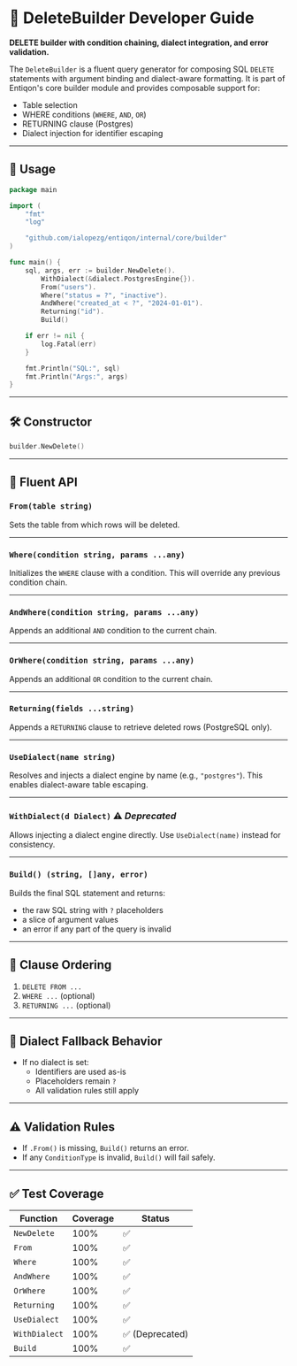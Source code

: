 # 🧱 DeleteBuilder Developer Guide
**DELETE builder with condition chaining, dialect integration, and error validation.**


The `DeleteBuilder` is a fluent query generator for composing SQL `DELETE` statements with argument binding and dialect-aware formatting. It is part of Entiqon's core builder module and provides composable support for:

- Table selection
- WHERE conditions (`WHERE`, `AND`, `OR`)
- RETURNING clause (Postgres)
- Dialect injection for identifier escaping

---

## 🚀 Usage

```go
package main

import (
	"fmt"
	"log"

	"github.com/ialopezg/entiqon/internal/core/builder"
)

func main() {
	sql, args, err := builder.NewDelete().
		WithDialect(&dialect.PostgresEngine{}).
		From("users").
		Where("status = ?", "inactive").
		AndWhere("created_at < ?", "2024-01-01").
		Returning("id").
		Build()

	if err != nil {
		log.Fatal(err)
	}

	fmt.Println("SQL:", sql)
	fmt.Println("Args:", args)
}
```

---

## 🛠️ Constructor

```go
builder.NewDelete()
```

---

## 🧩 Fluent API

### `From(table string)`
Sets the table from which rows will be deleted.

---

### `Where(condition string, params ...any)`
Initializes the `WHERE` clause with a condition.
This will override any previous condition chain.

---

### `AndWhere(condition string, params ...any)`
Appends an additional `AND` condition to the current chain.

---

### `OrWhere(condition string, params ...any)`
Appends an additional `OR` condition to the current chain.

---

### `Returning(fields ...string)`
Appends a `RETURNING` clause to retrieve deleted rows (PostgreSQL only).

---

### `UseDialect(name string)`
Resolves and injects a dialect engine by name (e.g., `"postgres"`).
This enables dialect-aware table escaping.

---

### `WithDialect(d Dialect)` ⚠️ *Deprecated*
Allows injecting a dialect engine directly.
Use `UseDialect(name)` instead for consistency.

---

### `Build() (string, []any, error)`
Builds the final SQL statement and returns:
- the raw SQL string with `?` placeholders
- a slice of argument values
- an error if any part of the query is invalid

---

## 🔐 Clause Ordering

1. `DELETE FROM ...`
2. `WHERE ...` (optional)
3. `RETURNING ...` (optional)

---

## 🔄 Dialect Fallback Behavior

- If no dialect is set:
  - Identifiers are used as-is
  - Placeholders remain `?`
  - All validation rules still apply

---

## ⚠️ Validation Rules

- If `.From()` is missing, `Build()` returns an error.
- If any `ConditionType` is invalid, `Build()` will fail safely.

---

## ✅ Test Coverage

| Function        | Coverage | Status |
|-----------------|----------|--------|
| `NewDelete`     | 100%     | ✅     |
| `From`          | 100%     | ✅     |
| `Where`         | 100%     | ✅     |
| `AndWhere`      | 100%     | ✅     |
| `OrWhere`       | 100%     | ✅     |
| `Returning`     | 100%     | ✅     |
| `UseDialect`    | 100%     | ✅     |
| `WithDialect`   | 100%     | ✅ (Deprecated) |
| `Build`         | 100%     | ✅     |